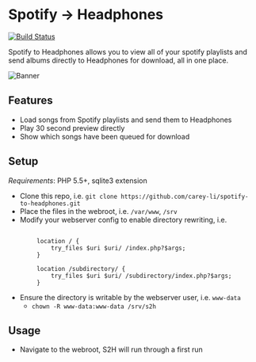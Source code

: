 # Spotify → Headphones

[![Build Status](https://travis-ci.org/carey-li/spotify-to-headphones.svg?branch=develop)](https://travis-ci.org/carey-li/spotify-to-headphones)

Spotify to Headphones allows you to view all of your spotify playlists and send albums directly to Headphones for download, all in one place.

![Banner](https://carey.li/s2h_banner.png?cache=1)

## Features

- Load songs from Spotify playlists and send them to Headphones
- Play 30 second preview directly
- Show which songs have been queued for download

## Setup

*Requirements*: PHP 5.5+, sqlite3 extension

- Clone this repo, i.e. `git clone https://github.com/carey-li/spotify-to-headphones.git`
- Place the files in the webroot, i.e. `/var/www`, `/srv`
- Modify your webserver config to enable directory rewriting, i.e.

~~~

        location / {
            try_files $uri $uri/ /index.php?$args;
        }

        location /subdirectory/ {
            try_files $uri $uri/ /subdirectory/index.php?$args;
        }

~~~

- Ensure the directory is writable by the webserver user, i.e. `www-data`
    - `chown -R www-data:www-data /srv/s2h`

## Usage

- Navigate to the webroot, S2H will run through a first run

